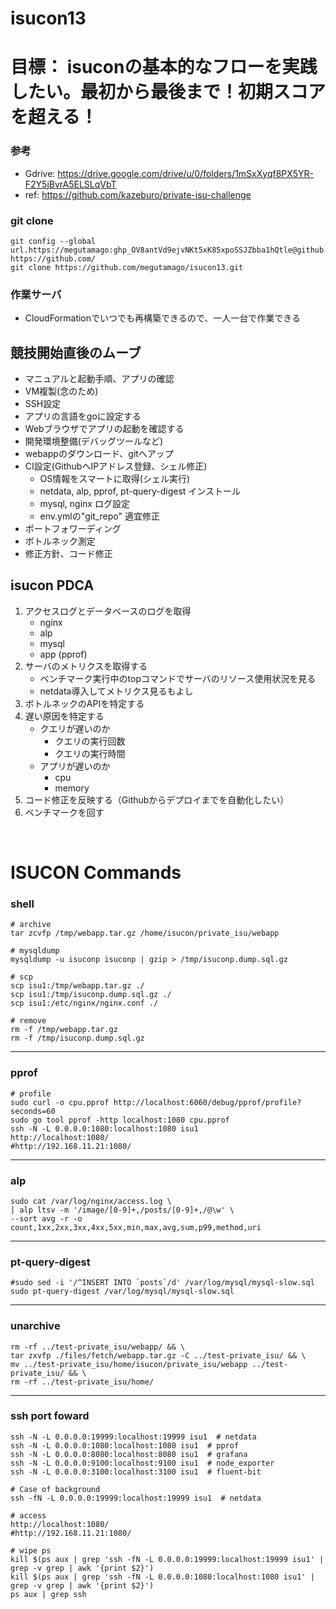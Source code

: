 # isucon13

# 目標： isuconの基本的なフローを実践したい。最初から最後まで！初期スコアを超える！

### 参考
- Gdrive: https://drive.google.com/drive/u/0/folders/1mSxXyqf8PX5YR-F2Y5jBvrA5ELSLqVbT
- ref: https://github.com/kazeburo/private-isu-challenge

### git clone
```
git config --global url.https://megutamago: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@github.com/.insteadOf https://github.com/
git clone https://github.com/megutamago/isucon13.git
```

### 作業サーバ
- CloudFormationでいつでも再構築できるので、一人一台で作業できる


## 競技開始直後のムーブ
- マニュアルと起動手順、アプリの確認
- VM複製(念のため)
- SSH設定
- アプリの言語をgoに設定する
- Webブラウザでアプリの起動を確認する
- 開発環境整備(デバッグツールなど)
- webappのダウンロード、gitへアップ
- CI設定(GithubへIPアドレス登録、シェル修正)
    - OS情報をスマートに取得(シェル実行)
    - netdata, alp, pprof, pt-query-digest インストール
    - mysql, nginx ログ設定
    - env.ymlの"git_repo" 適宜修正
- ポートフォワーディング
- ボトルネック測定
- 修正方針、コード修正

## isucon PDCA
1. アクセスログとデータベースのログを取得
    - nginx
    - alp
    - mysql
    - app (pprof)
2. サーバのメトリクスを取得する
    - ベンチマーク実行中のtopコマンドでサーバのリソース使用状況を見る
    - netdata導入してメトリクス見るもよし
3. ボトルネックのAPIを特定する
4. 遅い原因を特定する
    - クエリが遅いのか
        - クエリの実行回数
        - クエリの実行時間
    - アプリが遅いのか
        - cpu
        - memory
5. コード修正を反映する（Githubからデプロイまでを自動化したい）
6. ベンチマークを回す

<br>


# ISUCON Commands

### shell
```
# archive
tar zcvfp /tmp/webapp.tar.gz /home/isucon/private_isu/webapp

# mysqldump
mysqldump -u isuconp isuconp | gzip > /tmp/isuconp.dump.sql.gz 

# scp
scp isu1:/tmp/webapp.tar.gz ./
scp isu1:/tmp/isuconp.dump.sql.gz ./
scp isu1:/etc/nginx/nginx.conf ./

# remove
rm -f /tmp/webapp.tar.gz
rm -f /tmp/isuconp.dump.sql.gz
```

---

### pprof
```
# profile
sudo curl -o cpu.pprof http://localhost:6060/debug/pprof/profile?seconds=60
sudo go tool pprof -http localhost:1080 cpu.pprof
ssh -N -L 0.0.0.0:1080:localhost:1080 isu1
http://localhost:1080/
#http://192.168.11.21:1080/
```

---

### alp
```
sudo cat /var/log/nginx/access.log \
| alp ltsv -m '/image/[0-9]+,/posts/[0-9]+,/@\w' \
--sort avg -r -o count,1xx,2xx,3xx,4xx,5xx,min,max,avg,sum,p99,method,uri
```

---

### pt-query-digest
```
#sudo sed -i '/^INSERT INTO `posts`/d' /var/log/mysql/mysql-slow.sql
sudo pt-query-digest /var/log/mysql/mysql-slow.sql
```

---

### unarchive
``` 
rm -rf ../test-private_isu/webapp/ && \
tar zxvfp ./files/fetch/webapp.tar.gz -C ../test-private_isu/ && \
mv ../test-private_isu/home/isucon/private_isu/webapp ../test-private_isu/ && \
rm -rf ../test-private_isu/home/
```

---

### ssh port foward
```
ssh -N -L 0.0.0.0:19999:localhost:19999 isu1  # netdata
ssh -N -L 0.0.0.0:1080:localhost:1080 isu1  # pprof
ssh -N -L 0.0.0.0:8080:localhost:8080 isu1  # grafana
ssh -N -L 0.0.0.0:9100:localhost:9100 isu1  # node_exporter
ssh -N -L 0.0.0.0:3100:localhost:3100 isu1  # fluent-bit

# Case of background
ssh -fN -L 0.0.0.0:19999:localhost:19999 isu1  # netdata

# access
http://localhost:1080/
#http://192.168.11.21:1080/

# wipe ps
kill $(ps aux | grep 'ssh -fN -L 0.0.0.0:19999:localhost:19999 isu1' | grep -v grep | awk '{print $2}')
kill $(ps aux | grep 'ssh -fN -L 0.0.0.0:1080:localhost:1080 isu1' | grep -v grep | awk '{print $2}')
ps aux | grep ssh
```